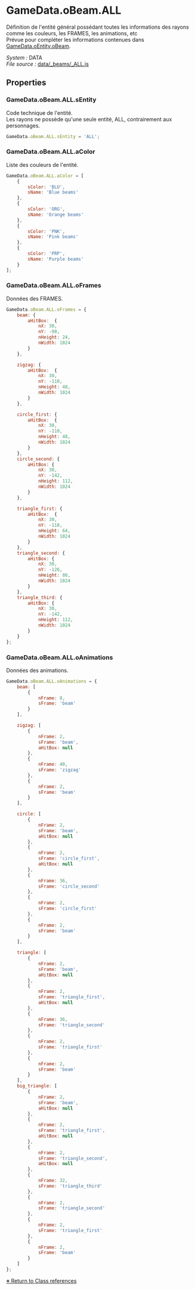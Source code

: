 # GameData.oBeam.ALL

Définition de l'entité général possédant toutes les informations des rayons comme les couleurs, les FRAMES, les animations, etc  Prévue pour compléter les informations contenues dans [GameData.oEntity.oBeam](GameData.oEntity.oBeam.md).


_System :_ DATA  
_File source :_ [data/_beams/_ALL.js](https://github.com/de-sign/DBZ-Versus/blob/master/src/assets/js/data/_beams/_ALL.js)

## Properties
### GameData.oBeam.ALL.sEntity

Code technique de l'entité.  Les rayons ne possède qu'une seule entité, ALL, contrairement aux personnages.

```javascript
GameData.oBeam.ALL.sEntity = 'ALL';
```

### GameData.oBeam.ALL.aColor

Liste des couleurs de l'entité. 

```javascript
GameData.oBeam.ALL.aColor = [
    {
        sColor: 'BLU',
        sName: 'Blue beams'
    },
    {
        sColor: 'ORG',
        sName: 'Orange beams'
    },
    {
        sColor: 'PNK',
        sName: 'Pink beams'
    },
    {
        sColor: 'PRP',
        sName: 'Purple beams'
    }
];
```

### GameData.oBeam.ALL.oFrames

Données des FRAMES. 

```javascript
GameData.oBeam.ALL.oFrames = {
    beam: {
        aHitBox:  {
            nX: 30,
            nY: -98,
            nHeight: 24,
            nWidth: 1024
        }
    },

    zigzag: {
        aHitBox:  {
            nX: 30,
            nY: -110,
            nHeight: 48,
            nWidth: 1024
        }
    },

    circle_first: {
        aHitBox:  {
            nX: 30,
            nY: -110,
            nHeight: 48,
            nWidth: 1024
        }
    },
    circle_second: {
        aHitBox: {
            nX: 30,
            nY: -142,
            nHeight: 112,
            nWidth: 1024
        }
    },

    triangle_first: {
        aHitBox:  {
            nX: 30,
            nY: -118,
            nHeight: 64,
            nWidth: 1024
        }
    },
    triangle_second: {
        aHitBox: {
            nX: 30,
            nY: -126,
            nHeight: 80,
            nWidth: 1024
        }
    },
    triangle_third: {
        aHitBox: {
            nX: 30,
            nY: -142,
            nHeight: 112,
            nWidth: 1024
        }
    }
};
```

### GameData.oBeam.ALL.oAnimations

Données des animations. 

```javascript
GameData.oBeam.ALL.oAnimations = {
    beam: [
        {
            nFrame: 8,
            sFrame: 'beam'
        }
    ],

    zigzag: [
        {
            nFrame: 2,
            sFrame: 'beam',
            aHitBox: null
        },
        {
            nFrame: 40,
            sFrame: 'zigzag'
        },
        {
            nFrame: 2,
            sFrame: 'beam'
        }
    ],

    circle: [
        {
            nFrame: 2,
            sFrame: 'beam',
            aHitBox: null
        },
        {
            nFrame: 2,
            sFrame: 'circle_first',
            aHitBox: null
        },
        {
            nFrame: 36,
            sFrame: 'circle_second'
        },
        {
            nFrame: 2,
            sFrame: 'circle_first'
        },
        {
            nFrame: 2,
            sFrame: 'beam'
        }
    ],

    triangle: [
        {
            nFrame: 2,
            sFrame: 'beam',
            aHitBox: null
        },
        {
            nFrame: 2,
            sFrame: 'triangle_first',
            aHitBox: null
        },
        {
            nFrame: 36,
            sFrame: 'triangle_second'
        },
        {
            nFrame: 2,
            sFrame: 'triangle_first'
        },
        {
            nFrame: 2,
            sFrame: 'beam'
        }
    ],
    big_triangle: [
        {
            nFrame: 2,
            sFrame: 'beam',
            aHitBox: null
        },
        {
            nFrame: 2,
            sFrame: 'triangle_first',
            aHitBox: null
        },
        {
            nFrame: 2,
            sFrame: 'triangle_second',
            aHitBox: null
        },
        {
            nFrame: 32,
            sFrame: 'triangle_third'
        },
        {
            nFrame: 2,
            sFrame: 'triangle_second'
        },
        {
            nFrame: 2,
            sFrame: 'triangle_first'
        },
        {
            nFrame: 2,
            sFrame: 'beam'
        }
    ]
};
```


<link rel="stylesheet" href="../_doc.css" />

[&#8251; Return to Class references](References.md)